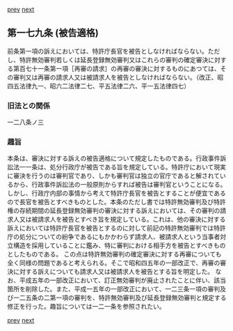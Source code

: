 [prev](/specific/markdowns/特許法/244_Mp-Ch_8-At_178.md)
[next](/specific/markdowns/特許法/246_Mp-Ch_8-At_180.md)
## 第一七九条 (被告適格)
前条第一項の訴えにおいては、特許庁長官を被告としなければならない。ただし、特許無効審判若しくは延長登録無効審判又はこれらの審判の確定審決に対する第百七十一条第一項［再審の請求］の再審の審決に対するものにあつては、その審判又は再審の請求人又は被請求人を被告としなければならない。（改正、昭四五法律九一、昭六二法律二七、平五法律二六、平一五法律四七）

### 旧法との関係
一二八条ノ三

### 趣旨
本条は、審決に対する訴えの被告適格について規定したものである。行政事件訴訟法一一条は、処分行政庁が被告である旨を規定している。特許庁において現実に審決を行うのは審判官であり、しかも審判官は独立の官庁であると解されているから、行政事件訴訟法の一般原則からすれば被告は審判官ということになる。しかし、行政庁内部の事情から考えて特許庁長官を被告とすることが便宜であるので長官を被告とすべきものとした。本条のただし書では特許無効審判及び特許権の存続期間の延長登録無効審判の審決に対する訴えにおいては、その審判の請求人又は被請求人を被告とすべき旨を規定している。これは、他の審決に対する訴えにおいては特許庁長官を被告とするのに対して前記の特許無効審判では特許庁の処分についての紛争であるにもかかわらず請求人、被請求人という当事者対立構造を採用していることに鑑み、特に審判における相手方を被告とすべきものとしたものである。
この点は特許無効審判の確定審決に対する再審についても全く同様の問題であると考えられる。そこで昭和四五年の一部改正で、再審の審決に対する訴えについても請求人又は被請求人を被告とする旨を明定した。
なお、平成五年の一部改正において、訂正無効審判が廃止されたことに伴い、該当箇所を削除した。また、平成一五年の一部改正において、一二三条一項の審判及び一二五条の二第一項の審判を、特許無効審判及び延長登録無効審判と規定する修正を行った。趣旨については一二一条を参照されたい。

[prev](/specific/markdowns/特許法/244_Mp-Ch_8-At_178.md)
[next](/specific/markdowns/特許法/246_Mp-Ch_8-At_180.md)